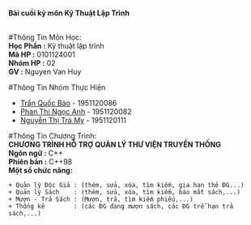 </br>**Bài cuối kỳ môn Kỹ Thuật Lập Trình**

</br>#Thông Tin Môn Học:
</br>**Học Phần :** Kỹ thuật lập trình
</br>**Mã HP    :**     0101124001
</br>**Nhóm HP  :**         02
</br>**GV       :**   Nguyen Van Huy

#Thông Tin Nhóm Thực Hiện
* [Trần Quốc Bảo](https://fb.com/100005461099003)     - 1951120086
* [Phan Thi Ngọc Anh](https://fb.com/100028613112511) - 1951120082
* [Nguyễn Thị Trà My](https://fb.com/100012510330168) - 1951120111

#Thông Tin Chương Trình:
</br>**CHƯƠNG TRÌNH HỖ TRỢ QUẢN LÝ THƯ VIỆN TRUYỀN THỐNG**
</br>**Ngôn ngữ  :** C++
</br>**Phiên bản :** C++98
</br>**Một số chức năng:**
```
+ Quản lý Độc Giả : (thêm, sửa, xóa, tìm kiếm, gia hạn thẻ ĐG...)
+ Quản lý Sách    : (thêm, sửa, xóa, tìm kiếm, báo mất sách,...)
+ Mượn - Trả Sách : (Mượn, trả, tìm kiếm phiếu,...)
+ Thống kê        : (các ĐG đang mượn sách, các ĐG trễ hạn trả sách,...)
```
